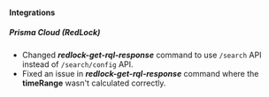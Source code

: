 
#### Integrations
##### Prisma Cloud (RedLock)
- Changed ***redlock-get-rql-response*** command to use `/search` API instead of `/search/config` API.
- Fixed an issue in ***redlock-get-rql-response*** command where the **timeRange** wasn't calculated correctly.
